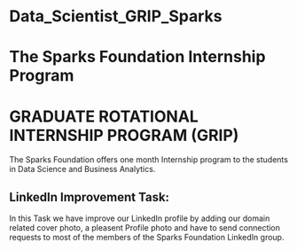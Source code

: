 # Data_Scientist_GRIP_Sparks

# The Sparks Foundation Internship Program
# GRADUATE ROTATIONAL INTERNSHIP PROGRAM (GRIP)

The Sparks Foundation offers one month Internship program to the students in Data Science and Business Analytics.

## LinkedIn Improvement Task:
In this Task we have improve our LinkedIn profile by adding our domain related cover photo, a pleasent Profile photo and have to send connection requests to most of the members of the Sparks Foundation LinkedIn group.
